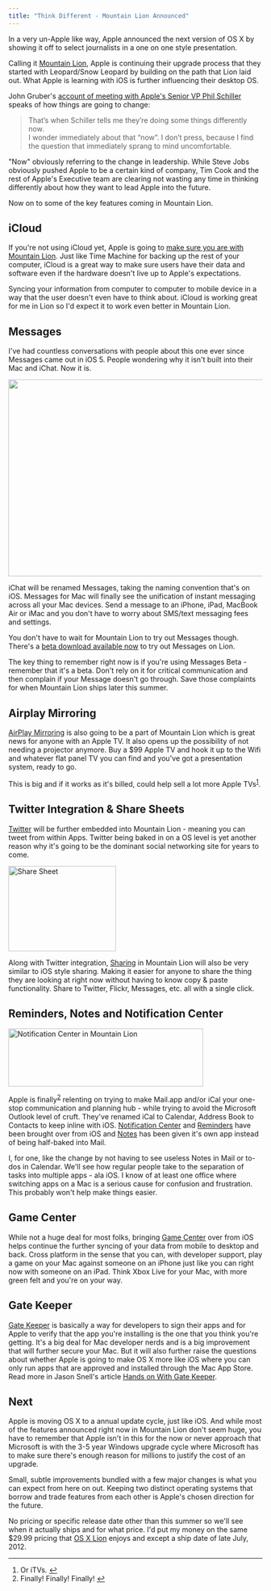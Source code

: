 ```yaml
---
title: "Think Different - Mountain Lion Announced"
---
```

<p>In a very un-Apple like way, Apple announced the next version of OS X by showing it off to select journalists in a one on one style presentation.</p>
<p>Calling it <a href="https://www.apple.com/macosx/mountain-lion/">Mountain Lion</a>, Apple is continuing their upgrade process that they started with Leopard/Snow Leopard by building on the path that Lion laid out. What Apple is learning with iOS is further influencing their desktop OS.</p>
<p>John Gruber's <a href="https://daringfireball.net/2012/02/mountain_lion">account of meeting with Apple's Senior VP Phil Schiller</a> speaks of how things are going to change:</p>
<blockquote><p>
  That’s when Schiller tells me they’re doing some things differently now.<br />
  I wonder immediately about that “now”. I don’t press, because I find the question that immediately sprang to mind uncomfortable.
</p></blockquote>
<p>"Now" obviously referring to the change in leadership. While Steve Jobs obviously pushed Apple to be a certain kind of company, Tim Cook and the rest of Apple's Executive team are clearing not wasting any time in thinking differently about how they want to lead Apple into the future.</p>
<p>Now on to some of the key features coming in Mountain Lion.</p>
<h2>iCloud</h2>
<p>If you're not using iCloud yet, Apple is going to <a href="https://www.apple.com/macosx/mountain-lion/features.html#icloud">make sure you are with Mountain Lion</a>. Just like Time Machine for backing up the rest of your computer, iCloud is a great way to make sure users have their data and software even if the hardware doesn't live up to Apple's expectations.</p>
<p>Syncing your information from computer to computer to mobile device in a way that the user doesn't even have to think about. iCloud is working great for me in Lion so I'd expect it to work even better in Mountain Lion.</p>
<h2>Messages</h2>
<p>I've had countless conversations with people about this one ever since Messages came out in iOS 5. People wondering why it isn't built into their Mac and iChat. Now it is.</p>
<p><img src="https://chrisenns.com/wp-content/uploads/2012/02/Messages.png" alt="" title="Messages" width="573" height="390" class="aligncenter size-full wp-image-20082" /></p>
<p>iChat will be renamed Messages, taking the naming convention that's on iOS. Messages for Mac will finally see the unification of instant messaging across all your Mac devices. Send a message to an iPhone, iPad, MacBook Air or iMac and you don't have to worry about SMS/text messaging fees and settings.</p>
<p>You don't have to wait for Mountain Lion to try out Messages though. There's a <a href="https://www.apple.com/macosx/mountain-lion/messages-beta/">beta download available now</a> to try out Messages on Lion.</p>
<p>The key thing to remember right now is if you're using Messages Beta - remember that it's a beta. Don't rely on it for critical communication and then complain if your Message doesn't go through. Save those complaints for when Mountain Lion ships later this summer.</p>
<h2>Airplay Mirroring</h2>
<p><a href="https://www.apple.com/macosx/mountain-lion/features.html#airplay">AirPlay Mirroring</a> is also going to be a part of Mountain Lion which is great news for anyone with an Apple TV. It also opens up the possibility of not needing a projector anymore. Buy a $99 Apple TV and hook it up to the Wifi and whatever flat panel TV you can find and you've got a presentation system, ready to go.</p>
<p>This is big and if it works as it's billed, could help sell a lot more Apple TVs<sup id="fnref-20079:1"><a href="#fn-20079:1" rel="footnote">1</a></sup>.</p>
<h2>Twitter Integration &amp; Share Sheets</h2>
<p><a href="https://www.apple.com/macosx/mountain-lion/features.html#twitter">Twitter</a> will be further embedded into Mountain Lion - meaning you can tweet from within Apps. Twitter being baked in on a OS level is yet another reason why it's going to be the dominant social networking site for years to come.</p>
<p><img src="https://chrisenns.com/wp-content/uploads/2012/02/Share-Sheet.png" alt="Share Sheet" title="Share Sheet" width="213" height="169" class="aligncenter size-full wp-image-20081" /></p>
<p>Along with Twitter integration, <a href="https://www.apple.com/macosx/mountain-lion/features.html#sharesheet">Sharing</a> in Mountain Lion will also be very similar to iOS style sharing. Making it easier for anyone to share the thing they are looking at right now without having to know copy &amp; paste functionality. Share to Twitter, Flickr, Messages, etc. all with a single click.</p>
<h2>Reminders, Notes and Notification Center</h2>
<p><img src="https://chrisenns.com/wp-content/uploads/2012/02/notificationpopup.jpg" alt="Notification Center in Mountain Lion" title="Notification Center in Mountain Lion" width="386" height="115" class="aligncenter size-full wp-image-20080" /></p>
<p>Apple is finally<sup id="fnref-20079:2"><a href="#fn-20079:2" rel="footnote">2</a></sup> relenting on trying to make Mail.app and/or iCal your one-stop communication and planning hub - while trying to avoid the Microsoft Outlook level of cruft. They've renamed iCal to Calendar, Address Book to Contacts to keep inline with iOS. <a href="https://www.apple.com/macosx/mountain-lion/features.html#notifications">Notification Center</a> and <a href="https://www.apple.com/macosx/mountain-lion/features.html#reminders">Reminders</a> have been brought over from iOS and <a href="https://www.apple.com/macosx/mountain-lion/features.html#notes">Notes</a> has been given it's own app instead of being half-baked into Mail.</p>
<p>I, for one, like the change by not having to see useless Notes in Mail or to-dos in Calendar. We'll see how regular people take to the separation of tasks into multiple apps - ala iOS. I know of at least one office where switching apps on a Mac is a serious cause for confusion and frustration. This probably won't help make things easier.</p>
<h2>Game Center</h2>
<p>While not a huge deal for most folks, bringing <a href="https://www.apple.com/macosx/mountain-lion/features.html#gamecenter">Game Center</a> over from iOS helps continue the further syncing of your data from mobile to desktop and back. Cross platform in the sense that you can, with developer support, play a game on your Mac against someone on an iPhone just like you can right now with someone on an iPad. Think Xbox Live for your Mac, with more green felt and you're on your way.</p>
<h2>Gate Keeper</h2>
<p><a href="https://www.apple.com/macosx/mountain-lion/features.html#gatekeeper">Gate Keeper</a> is basically a way for developers to sign their apps and for Apple to verify that the app you're installing is the one that you think you're getting. It's a big deal for Mac developer nerds and is a big improvement that will further secure your Mac. But it will also further raise the questions about whether Apple is going to make OS X more like iOS where you can only run apps that are approved and installed through the Mac App Store. Read more in Jason Snell's article <a href="https://www.macworld.com/article/165408/2012/02/mountain_lion_hands_on_with_gatekeeper.html">Hands on With Gate Keeper</a>.</p>
<h2>Next</h2>
<p>Apple is moving OS X to a annual update cycle, just like iOS. And while most of the features announced right now in Mountain Lion don't seem huge, you have to remember that Apple isn't in this for the now or never approach that Microsoft is with the 3-5 year Windows upgrade cycle where Microsoft has to make sure there's enough reason for millions to justify the cost of an upgrade.</p>
<p>Small, subtle improvements bundled with a few major changes is what you can expect from here on out. Keeping two distinct operating systems that borrow and trade features from each other is Apple's chosen direction for the future.</p>
<p>No pricing or specific release date other than this summer so we'll see when it actually ships and for what price. I'd put my money on the same $29.99 pricing that <a href="https://click.linksynergy.com/fs-bin/stat?id=6PFrOqNV4B8&offerid=146261&type=3&subid=0&tmpid=1826&RD_PARM1=http%253A%252F%252Fitunes.apple.com%252Fca%252Fapp%252Fos-x-lion%252Fid444303913%253Fmt%253D12%2526uo%253D4%2526partnerId%253D30" target="itunes_store">OS X Lion</a> enjoys and except a ship date of late July, 2012.</p>
<div class="footnotes">
<hr />
<ol>
<li id="fn-20079:1">
Or iTVs.&#160;<a href="#fnref-20079:1" rev="footnote">&#8617;</a>
</li>
<li id="fn-20079:2">
Finally! Finally! Finally!&#160;<a href="#fnref-20079:2" rev="footnote">&#8617;</a>
</li>
</ol>
</div>
